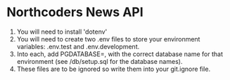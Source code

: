 # Northcoders News API

1) You will need to install 'dotenv'
2) You will need to create two .env files to store your environment variables: .env.test and .env.development. 
3) Into each, add PGDATABASE=, with the correct database name for that environment (see /db/setup.sql for the database names).
4) These files are to be ignored so write them into your git.ignore file.
